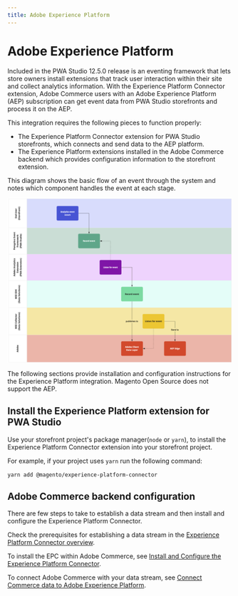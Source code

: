 ```yaml
---
title: Adobe Experience Platform
---
```


# Adobe Experience Platform

Included in the PWA Studio 12.5.0 release is an eventing framework that lets store owners install extensions that track user interaction within their site and collect analytics information.
With the Experience Platform Connector extension, Adobe Commerce users with an Adobe Experience Platform (AEP) subscription can get event data from PWA Studio storefronts and process it on the AEP.

This integration requires the following pieces to function properly:

- The Experience Platform Connector extension for PWA Studio storefronts, which connects and send data to the AEP platform.
- The Experience Platform extensions installed in the Adobe Commerce backend which provides configuration information to the storefront extension.

This diagram shows the basic flow of an event through the system and notes which component handles the event at each stage.

![Basic event flow](images/analytics-flow.png)

The following sections provide installation and configuration instructions for the Experience Platform integration.
Magento Open Source does not support the AEP.

## Install the Experience Platform extension for PWA Studio

Use your storefront project's package manager(`node` or `yarn`), to install the Experience Platform Connector extension into your storefront project.

For example, if your project uses `yarn` run the following command:

```terminal
yarn add @magento/experience-platform-connector
```

## Adobe Commerce backend configuration

There are few steps to take to establish a data stream and then install and configure the Experience Platform Connector.

Check the prerequisites for establishing a data stream in the [Experience Platform Connector overview](https://experienceleague.adobe.com/docs/commerce-merchant-services/experience-platform-connector/overview.html?lang=en#prereqs).

To install the EPC within Adobe Commerce, see [Install and Configure the Experience Platform Connector](https://experienceleague.adobe.com/docs/commerce-merchant-services/experience-platform-connector/fundamentals/install.html?lang=en).

To connect Adobe Commerce with your data stream, see [Connect Commerce data to Adobe Experience Platform](https://experienceleague.adobe.com/docs/commerce-merchant-services/experience-platform-connector/fundamentals/connect-data.html?lang=en).
